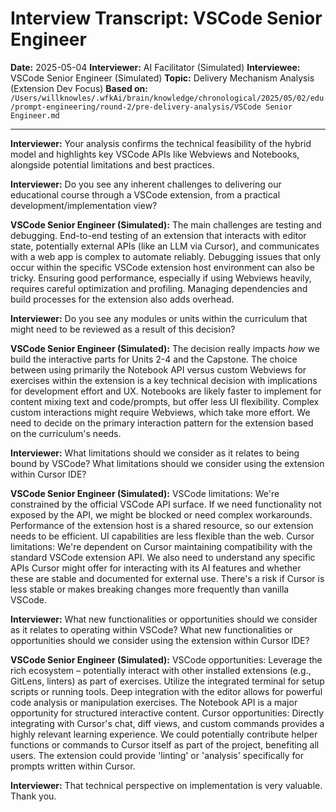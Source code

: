 # Interview Transcript: VSCode Senior Engineer

**Date:** 2025-05-04
**Interviewer:** AI Facilitator (Simulated)
**Interviewee:** VSCode Senior Engineer (Simulated)
**Topic:** Delivery Mechanism Analysis (Extension Dev Focus)
**Based on:** `/Users/willknowles/.wfkAi/brain/knowledge/chronological/2025/05/02/edu/prompt-engineering/round-2/pre-delivery-analysis/VSCode Senior Engineer.md`

---

**Interviewer:** Your analysis confirms the technical feasibility of the hybrid model and highlights key VSCode APIs like Webviews and Notebooks, alongside potential limitations and best practices.

**Interviewer:** Do you see any inherent challenges to delivering our educational course through a VSCode extension, from a practical development/implementation view?

**VSCode Senior Engineer (Simulated):** The main challenges are testing and debugging. End-to-end testing of an extension that interacts with editor state, potentially external APIs (like an LLM via Cursor), and communicates with a web app is complex to automate reliably. Debugging issues that only occur within the specific VSCode extension host environment can also be tricky. Ensuring good performance, especially if using Webviews heavily, requires careful optimization and profiling. Managing dependencies and build processes for the extension also adds overhead.

**Interviewer:** Do you see any modules or units within the curriculum that might need to be reviewed as a result of this decision?

**VSCode Senior Engineer (Simulated):** The decision really impacts *how* we build the interactive parts for Units 2-4 and the Capstone. The choice between using primarily the Notebook API versus custom Webviews for exercises within the extension is a key technical decision with implications for development effort and UX. Notebooks are likely faster to implement for content mixing text and code/prompts, but offer less UI flexibility. Complex custom interactions might require Webviews, which take more effort. We need to decide on the primary interaction pattern for the extension based on the curriculum's needs.

**Interviewer:** What limitations should we consider as it relates to being bound by VSCode? What limitations should we consider using the extension within Cursor IDE?

**VSCode Senior Engineer (Simulated):** VSCode limitations: We're constrained by the official VSCode API surface. If we need functionality not exposed by the API, we might be blocked or need complex workarounds. Performance of the extension host is a shared resource, so our extension needs to be efficient. UI capabilities are less flexible than the web. Cursor limitations: We're dependent on Cursor maintaining compatibility with the standard VSCode extension API. We also need to understand any specific APIs Cursor might offer for interacting with its AI features and whether these are stable and documented for external use. There's a risk if Cursor is less stable or makes breaking changes more frequently than vanilla VSCode.

**Interviewer:** What new functionalities or opportunities should we consider as it relates to operating within VSCode? What new functionalities or opportunities should we consider using the extension within Cursor IDE?

**VSCode Senior Engineer (Simulated):** VSCode opportunities: Leverage the rich ecosystem – potentially interact with other installed extensions (e.g., GitLens, linters) as part of exercises. Utilize the integrated terminal for setup scripts or running tools. Deep integration with the editor allows for powerful code analysis or manipulation exercises. The Notebook API is a major opportunity for structured interactive content. Cursor opportunities: Directly integrating with Cursor's chat, diff views, and custom commands provides a highly relevant learning experience. We could potentially contribute helper functions or commands to Cursor itself as part of the project, benefiting all users. The extension could provide 'linting' or 'analysis' specifically for prompts written within Cursor.

**Interviewer:** That technical perspective on implementation is very valuable. Thank you. 